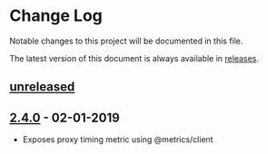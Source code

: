# Change Log

Notable changes to this project will be documented in this file.

The latest version of this document is always available in [releases][releases-url].

## [unreleased]

## [2.4.0] - 02-01-2019

-   Exposes proxy timing metric using @metrics/client

[unreleased]: https://github.com/podium-lib/proxy/compare/v2.4.0...HEAD
[2.4.0]: https://github.com/podium-lib/proxy/compare/v2.3.0...v2.4.0
[releases-url]: https://github.com/podium-lib/proxy/blob/master/CHANGELOG.md
